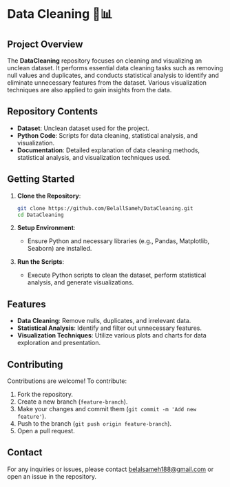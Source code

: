 # Data Cleaning 🧹📊

## Project Overview

The **DataCleaning** repository focuses on cleaning and visualizing an unclean dataset. It performs essential data cleaning tasks such as removing null values and duplicates, and conducts statistical analysis to identify and eliminate unnecessary features from the dataset. Various visualization techniques are also applied to gain insights from the data.

## Repository Contents

- **Dataset**: Unclean dataset used for the project.
- **Python Code**: Scripts for data cleaning, statistical analysis, and visualization.
- **Documentation**: Detailed explanation of data cleaning methods, statistical analysis, and visualization techniques used.

## Getting Started

1. **Clone the Repository**:
    ```bash
    git clone https://github.com/BelallSameh/DataCleaning.git
    cd DataCleaning
    ```

2. **Setup Environment**:
    - Ensure Python and necessary libraries (e.g., Pandas, Matplotlib, Seaborn) are installed.

3. **Run the Scripts**:
    - Execute Python scripts to clean the dataset, perform statistical analysis, and generate visualizations.

## Features

- **Data Cleaning**: Remove nulls, duplicates, and irrelevant data.
- **Statistical Analysis**: Identify and filter out unnecessary features.
- **Visualization Techniques**: Utilize various plots and charts for data exploration and presentation.

## Contributing

Contributions are welcome! To contribute:
1. Fork the repository.
2. Create a new branch (`feature-branch`).
3. Make your changes and commit them (`git commit -m 'Add new feature'`).
4. Push to the branch (`git push origin feature-branch`).
5. Open a pull request.

## Contact

For any inquiries or issues, please contact belalsameh188@gmail.com or open an issue in the repository.
